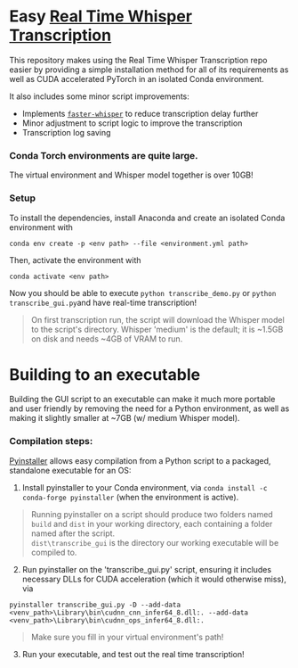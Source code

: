 # Easy [Real Time Whisper Transcription](https://github.com/davabase/whisper_real_time)

This repository makes using the Real Time Whisper Transcription repo easier by providing a simple installation method for all of its requirements as well as CUDA accelerated PyTorch in an isolated Conda environment.  

It also includes some minor script improvements:
- Implements [`faster-whisper`](https://github.com/SYSTRAN/faster-whisper) to reduce transcription delay further
- Minor adjustment to script logic to improve the transcription
- Transcription log saving

### Conda Torch environments are quite large. 
The virtual environment and Whisper model together is over 10GB!

### Setup
To install the dependencies, install Anaconda and create an isolated Conda environment with 
```
conda env create -p <env path> --file <environment.yml path>
``` 
Then, activate the environment with 
```
conda activate <env path>
```

Now you should be able to execute `python transcribe_demo.py` or `python transcribe_gui.py`and have real-time transcription!
  >On first transcription run, the script will download the Whisper model to the script's directory.
  >Whisper 'medium' is the default; it is ~1.5GB on disk and needs ~4GB of VRAM to run.

# Building to an executable
Building the GUI script to an executable can make it much more portable and user friendly by removing the need for a Python environment, as well as making it slightly smaller at ~7GB (w/ medium Whisper model).

### Compilation steps:
[Pyinstaller](https://pyinstaller.org/en/stable/) allows easy compilation from a Python script to a packaged, standalone executable for an OS:
1) Install pyinstaller to your Conda environment, via `conda install -c conda-forge pyinstaller` (when the environment is active).
> Running pyinstaller on a script should produce two folders named `build` and `dist` in your working directory, each containing a folder named after the script.  
> `dist\transcribe_gui` is the directory our working executable will be compiled to.
2) Run pyinstaller on the 'transcribe_gui.py' script, ensuring it includes necessary DLLs for CUDA acceleration (which it would otherwise miss), via
```
pyinstaller transcribe_gui.py -D --add-data <venv_path>\Library\bin\cudnn_cnn_infer64_8.dll:. --add-data <venv_path>\Library\bin\cudnn_ops_infer64_8.dll:.
```
> Make sure you fill in your virtual environment's path!
3) Run your executable, and test out the real time transcription!
